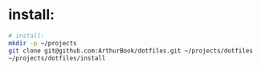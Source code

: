 # install:
```bash
# install:
mkdir -p ~/projects
git clone git@github.com:ArthurBook/dotfiles.git ~/projects/dotfiles
~/projects/dotfiles/install
```
